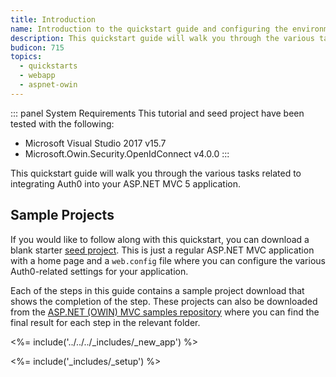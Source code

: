 ```yaml
---
title: Introduction
name: Introduction to the quickstart guide and configuring the environment
description: This quickstart guide will walk you through the various tasks related to integrating Auth0 into your ASP.NET MVC 5 application.
budicon: 715
topics:
  - quickstarts
  - webapp
  - aspnet-owin
---
```


::: panel System Requirements
This tutorial and seed project have been tested with the following:

* Microsoft Visual Studio 2017 v15.7
* Microsoft.Owin.Security.OpenIdConnect v4.0.0
:::

This quickstart guide will walk you through the various tasks related to integrating Auth0 into your ASP.NET MVC 5 application.

## Sample Projects

If you would like to follow along with this quickstart, you can download a blank starter [seed project](https://github.com/auth0-samples/auth0-aspnet-owin-mvc-samples/tree/master/Quickstart/00-Starter-Seed). This is just a regular ASP.NET MVC application with a home page and a `web.config` file where you can configure the various Auth0-related settings for your application.

Each of the steps in this guide contains a sample project download that shows the completion of the step. These projects can also be downloaded from the [ASP.NET (OWIN) MVC samples repository](https://github.com/auth0-samples/auth0-aspnet-owin-mvc-samples) where you can find the final result for each step in the relevant folder.

<%= include('../../../_includes/_new_app') %>

<%= include('_includes/_setup') %>
